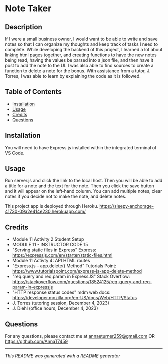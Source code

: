 # Note Taker

## Description
If I were a small business owner, I would want to be able to write and save notes so that I can organize my thoughts and keep track of tasks I need to complete. While developing the backend of this project, I learned a lot about linking html pages together, and creating functions to have the new notes being read, having the values be parsed into a json file, and then have it post to add the note to the UI. I was also able to find sources to create a function to delete a note for the bonus. With assistance from a tutor, J. Torres, I was able to learn by explaining the code as it is followed. 

## Table of Contents
- [Installation](#installation)
- [Usage](#usage)
- [Credits](#usage)
- [Questions](#questions)

## Installation
You will need to have Express.js installed within the integrated terminal of VS Code.

## Usage
Run server.js and click the link to the local host. Then you will be able to add a title for a note and the text for the note. Then you click the save button and it will appear on the left-hand column. You can add multiple notes, clear notes if you decide not to make the note, and delete notes. 

This project app is deployed through Heroku.
https://sleepy-anchorage-41730-09a2e414e230.herokuapp.com/

## Credits
- Module 11 Activity 2 Student Setup
- MODULE 11 - INSTRUCTOR CODE 15
- "Serving static files in Express" Express: https://expressjs.com/en/starter/static-files.html
- Module 11 Activty 4: API HTML routes
- "Express.js – app.delete() Method" Tutorials Point: https://www.tutorialspoint.com/express-js-app-delete-method
- "req.query and req.param in ExpressJS" Stack Overflow: https://stackoverflow.com/questions/18524125/req-query-and-req-param-in-expressjs
- "HTTP response status codes" mdm web docs: https://developer.mozilla.org/en-US/docs/Web/HTTP/Status
- J. Torres (tutoring session, December 4, 2023)
- J. Diehl (office hours, December 4, 2023)


## Questions
For any questions, please contact me at annaeturner259@gmail.com OR https://github.com/AnnaT7459

---

*This README was generated with a README generator*
